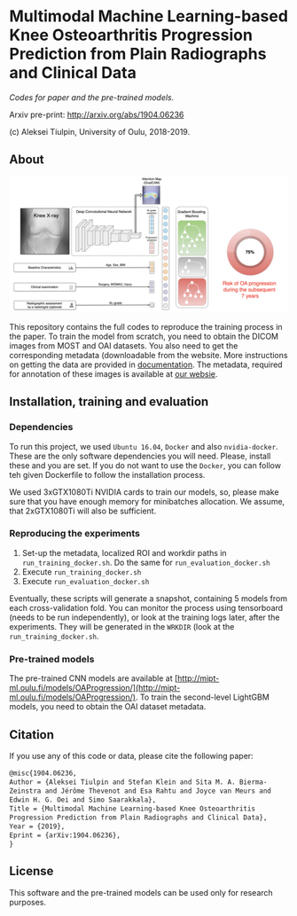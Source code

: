 # Multimodal Machine Learning-based Knee Osteoarthritis Progression Prediction from Plain Radiographs and Clinical Data

*Codes for paper and the pre-trained models.*

Arxiv pre-print: http://arxiv.org/abs/1904.06236

(c) Aleksei Tiulpin, University of Oulu, 2018-2019.

## About

<center>
<img src="https://github.com/mipt-oulu/oaprogression/blob/master/docs/schema.png" width="900"/> 
</center>

This repository contains the full codes to reproduce the training process in the paper. To train the model from scratch, you need to obtain the DICOM images from MOST and OAI datasets. You also need to get the corresponding metadata (downloadable from the website. More instructions on getting the data are provided in [documentation](docs/DATASETS.md). The metadata, required for annotation of these images is available at [our websie](http://mipt-ml.oulu.fi/datasets/OAProgression).

## Installation, training and evaluation

### Dependencies

To run this project, we used `Ubuntu 16.04`, `Docker` and also `nvidia-docker`. 
These are the only software dependencies you will need. Please, install these and you are set. 
If you do not want to use the `Docker`, you can follow teh given Dockerfile to follow the installation process.

We used 3xGTX1080Ti NVIDIA cards to train our models, so, please make sure that you have enough memory for minibatches allocation. We assume, that 2xGTX1080Ti will also be sufficient.

### Reproducing the experiments

1. Set-up the metadata, localized ROI and workdir paths in `run_training_docker.sh`. Do the same for `run_evaluation_docker.sh`
2. Execute `run_training_docker.sh`
3. Execute `run_evaluation_docker.sh`

Eventually, these scripts will generate a snapshot, containing 5 models from each cross-validation fold. 
You can monitor the process using tensorboard (needs to be run independently), or look at the training logs later, after the experiments. 
They will be generated in the `WRKDIR` (look at the `run_training_docker.sh`.

### Pre-trained models
The pre-trained CNN models are available at [http://mipt-ml.oulu.fi/models/OAProgression/](http://mipt-ml.oulu.fi/models/OAProgression/).
To train the second-level LightGBM models, you need to obtain the OAI dataset metadata.

## Citation
If you use any of this code or data, please cite the following paper:

```
@misc{1904.06236,
Author = {Aleksei Tiulpin and Stefan Klein and Sita M. A. Bierma-Zeinstra and Jérôme Thevenot and Esa Rahtu and Joyce van Meurs and Edwin H. G. Oei and Simo Saarakkala},
Title = {Multimodal Machine Learning-based Knee Osteoarthritis Progression Prediction from Plain Radiographs and Clinical Data},
Year = {2019},
Eprint = {arXiv:1904.06236},
}
```
## License
This software and the pre-trained models can be used only for research purposes.


